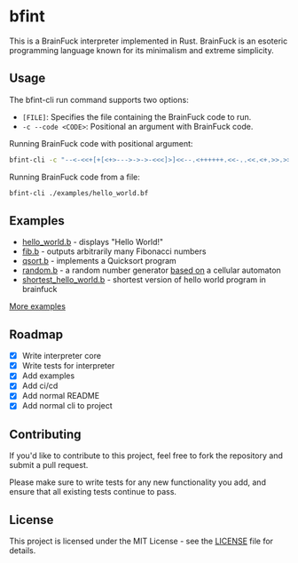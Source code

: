 # bfint

This is a BrainFuck interpreter implemented in Rust. BrainFuck is an esoteric programming language known for its minimalism and extreme simplicity.

## Usage

The bfint-cli run command supports two options:

- `[FILE]`: Specifies the file containing the BrainFuck code to run.
- `-c --code <CODE>`: Positional an argument with BrainFuck code.

Running BrainFuck code with positional argument:
```bash
bfint-cli -c "--<-<<+[+[<+>--->->->-<<<]>]<<--.<++++++.<<-..<<.<+.>>.>>.<<<.+++.>>.>>-.<<<+."
```

Running BrainFuck code from a file:
```bash
bfint-cli ./examples/hello_world.bf
```

## Examples

- [hello_world.b](./examples/hello_world.b) - displays "Hello World!"
- [fib.b](./examples/fib.b) - outputs arbitrarily many Fibonacci numbers
- [qsort.b](./examples/qsort.b) - implements a Quicksort program
- [random.b](./examples/random.b) - a random number generator [based on](http://brainfuck.org/random.txt) a cellular automaton
- [shortest_hello_world.b](./examples/shortest_hello_world.b) - shortest version of hello world program in brainfuck

[More examples](http://brainfuck.org/)


## Roadmap
- [x] Write interpreter core
- [x] Write tests for interpreter
- [x] Add examples
- [x] Add ci/cd 
- [x] Add normal README
- [x] Add normal cli to project

## Contributing
If you'd like to contribute to this project, feel free to fork the repository and submit a pull request.

Please make sure to write tests for any new functionality you add, and ensure that all existing tests continue to pass.

## License
This project is licensed under the MIT License - see the [LICENSE](./LICENSE) file for details.
